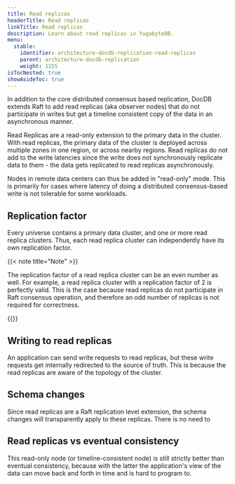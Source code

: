 ```yaml
---
title: Read replicas
headerTitle: Read replicas
linkTitle: Read replicas
description: Learn about read replicas in YugabyteDB.
menu:
  stable:
    identifier: architecture-docdb-replication-read-replicas
    parent: architecture-docdb-replication
    weight: 1155
isTocNested: true
showAsideToc: true
---
```


In addition to the core distributed consensus based replication, DocDB extends Raft to add read replicas (aka observer nodes) that do not participate in writes but get a timeline consistent copy of the data in an asynchronous manner.

Read Replicas are a read-only extension to the primary data in the cluster. With read replicas, the primary data of the cluster is deployed across multiple zones in one region, or across nearby regions. Read replicas do not add to the write latencies since the write does not synchronously replicate data to them - the data gets replicated to read replicas asynchronously.

Nodes in remote data centers can thus be added in "read-only" mode. This is primarily for cases where latency of doing a distributed consensus-based write is not
tolerable for some workloads.

## Replication factor

Every universe contains a primary data cluster, and one or more read replica clusters. Thus, each read replica cluster can independently have its own replication factor.

{{< note title="Note" >}}

The replication factor of a read replica cluster can be an even number as well. For example, a read replica cluster with a replication factor of 2 is perfectly valid. This is the case because read replicas do not participate in Raft consensus operation, and therefore an odd number of replicas is not required for correctness.

{{</note >}}


## Writing to read replicas

An application can send write requests to read replicas, but these write requests get internally redirected to the source of truth. This is because the read replicas are aware of the topology of the cluster.

## Schema changes

Since read replicas are a Raft replication level extension, the schema changes will transparently apply to these replicas. There is no need to 

## Read replicas vs eventual consistency

This read-only node (or timeline-consistent node) is still strictly better than eventual consistency, because with the latter the application's view of the data can move back and forth in time and is hard to program to.
